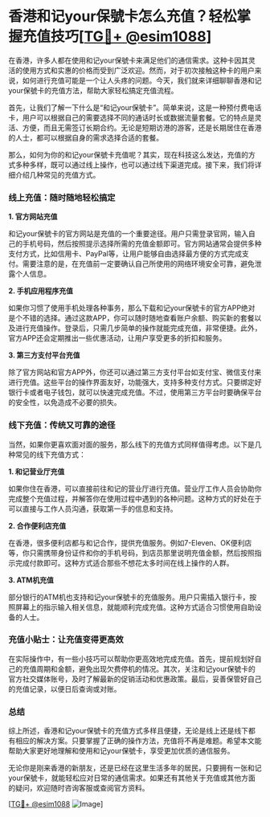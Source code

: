 # 香港和记your保號卡怎么充值？轻松掌握充值技巧[[TG💪+ @esim1088](https://t.me/s/esim1088)]

在香港，许多人都在使用和记your保號卡来满足他们的通信需求。这种卡因其灵活的使用方式和实惠的价格而受到广泛欢迎。然而，对于初次接触这种卡的用户来说，如何进行充值可能是一个让人头疼的问题。今天，我们就来详细聊聊香港和记your保號卡的充值方法，帮助大家轻松搞定充值流程。

首先，让我们了解一下什么是“和记your保號卡”。简单来说，这是一种预付费电话卡，用户可以根据自己的需要选择不同的通话时长或数据流量套餐。它的特点是灵活、方便，而且无需签订长期合约。无论是短期访港的游客，还是长期居住在香港的人士，都可以根据自身的需求选择合适的套餐。

那么，如何为你的和记your保號卡充值呢？其实，现在科技这么发达，充值的方式多种多样，既可以通过线上操作，也可以通过线下渠道完成。接下来，我们将详细介绍几种常见的充值方式。

### 线上充值：随时随地轻松搞定

**1. 官方网站充值**

和记your保號卡的官方网站是充值的一个重要途径。用户只需登录官网，输入自己的手机号码，然后按照提示选择所需的充值金额即可。官方网站通常会提供多种支付方式，比如信用卡、PayPal等，让用户能够自由选择最方便的方式完成支付。需要注意的是，在充值前一定要确认自己所使用的网络环境安全可靠，避免泄露个人信息。

**2. 手机应用程序充值**

如果你习惯了使用手机处理各种事务，那么下载和记your保號卡的官方APP绝对是个不错的选择。通过这款APP，你可以随时随地查看账户余额、购买新的套餐以及进行充值操作。登录后，只需几步简单的操作就能完成充值，非常便捷。此外，官方APP还会定期推出一些优惠活动，让用户享受更多的折扣和服务。

**3. 第三方支付平台充值**

除了官方网站和官方APP外，你还可以通过第三方支付平台如支付宝、微信支付来进行充值。这些平台的操作界面友好，功能强大，支持多种支付方式。只要绑定好银行卡或者电子钱包，就可以快速完成充值。不过，使用第三方平台时要确保平台的安全性，以免造成不必要的损失。

### 线下充值：传统又可靠的途径

当然，如果你更喜欢面对面的服务，那么线下的充值方式同样值得考虑。以下是几种常见的线下充值方式：

**1. 和记营业厅充值**

如果你住在香港，可以直接前往和记的营业厅进行充值。营业厅工作人员会协助你完成整个充值过程，并解答你在使用过程中遇到的各种问题。这种方式的好处在于可以直接与工作人员沟通，获取第一手的信息和支持。

**2. 合作便利店充值**

在香港，很多便利店都与和记合作，提供充值服务。例如7-Eleven、OK便利店等，你只需携带身份证件和你的手机号码，到店员那里说明充值金额，然后按照指示完成付款即可。这种方式适合那些不想花太多时间在线上操作的人群。

**3. ATM机充值**

部分银行的ATM机也支持和记your保號卡的充值服务。用户只需插入银行卡，按照屏幕上的指示输入相关信息，就能顺利完成充值。这种方式适合习惯使用自助设备的人士。

### 充值小贴士：让充值变得更高效

在实际操作中，有一些小技巧可以帮助你更高效地完成充值。首先，提前规划好自己的充值周期和金额，避免出现欠费停机的情况。其次，关注和记your保號卡的官方社交媒体账号，及时了解最新的促销活动和优惠政策。最后，妥善保管好自己的充值记录，以便日后查询或对账。

### 总结

综上所述，香港和记your保號卡的充值方式多样且便捷，无论是线上还是线下都有相应的解决方案。只要掌握了正确的操作方法，充值将不再是难题。希望本文能帮助大家更好地理解和使用和记your保號卡，享受更加优质的通信服务。

无论你是刚来香港的新朋友，还是已经在这里生活多年的居民，只要拥有一张和记your保號卡，就能轻松应对日常的通信需求。如果还有其他关于充值或其他方面的疑问，欢迎随时咨询客服或查阅官方资料。

[[TG💪+ @esim1088](https://t.me/s/esim1088) ![Image](https://i.postimg.cc/4NQfJmqS/Snipaste-2025-05-13-00-14-12.png)]